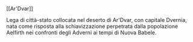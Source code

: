 [[Ar'Dvar]]

Lega di città-stato collocata nel deserto di Ar'Dvar, con capitale Dvernia, nata come risposta alla schiavizzazione perpetrata dalla popolazione Aelfirth nei confronti degli Adverni ai tempi di Nuova Babele.
